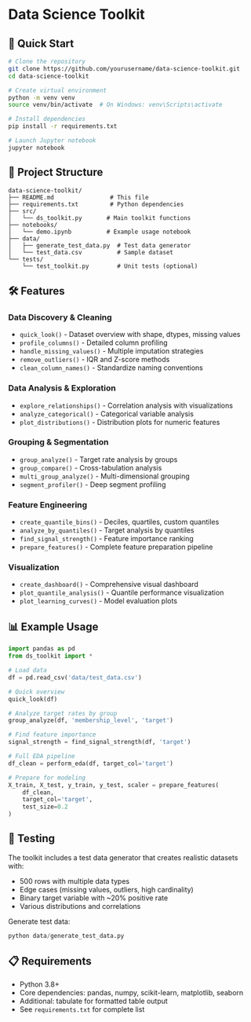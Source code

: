 # Data Science Toolkit

## 🚀 Quick Start

```bash
# Clone the repository
git clone https://github.com/yourusername/data-science-toolkit.git
cd data-science-toolkit

# Create virtual environment
python -m venv venv
source venv/bin/activate  # On Windows: venv\Scripts\activate

# Install dependencies
pip install -r requirements.txt

# Launch Jupyter notebook
jupyter notebook
```

## 📁 Project Structure

```
data-science-toolkit/
├── README.md                # This file
├── requirements.txt         # Python dependencies
├── src/
│   └── ds_toolkit.py       # Main toolkit functions
├── notebooks/
│   └── demo.ipynb          # Example usage notebook
├── data/
│   ├── generate_test_data.py  # Test data generator
│   └── test_data.csv          # Sample dataset
└── tests/
    └── test_toolkit.py        # Unit tests (optional)
```

## 🛠️ Features

### Data Discovery & Cleaning
- `quick_look()` - Dataset overview with shape, dtypes, missing values
- `profile_columns()` - Detailed column profiling
- `handle_missing_values()` - Multiple imputation strategies
- `remove_outliers()` - IQR and Z-score methods
- `clean_column_names()` - Standardize naming conventions

### Data Analysis & Exploration
- `explore_relationships()` - Correlation analysis with visualizations
- `analyze_categorical()` - Categorical variable analysis
- `plot_distributions()` - Distribution plots for numeric features

### Grouping & Segmentation
- `group_analyze()` - Target rate analysis by groups
- `group_compare()` - Cross-tabulation analysis
- `multi_group_analyze()` - Multi-dimensional grouping
- `segment_profiler()` - Deep segment profiling

### Feature Engineering
- `create_quantile_bins()` - Deciles, quartiles, custom quantiles
- `analyze_by_quantiles()` - Target analysis by quantiles
- `find_signal_strength()` - Feature importance ranking
- `prepare_features()` - Complete feature preparation pipeline

### Visualization
- `create_dashboard()` - Comprehensive visual dashboard
- `plot_quantile_analysis()` - Quantile performance visualization
- `plot_learning_curves()` - Model evaluation plots

## 📊 Example Usage

```python
import pandas as pd
from ds_toolkit import *

# Load data
df = pd.read_csv('data/test_data.csv')

# Quick overview
quick_look(df)

# Analyze target rates by group
group_analyze(df, 'membership_level', 'target')

# Find feature importance
signal_strength = find_signal_strength(df, 'target')

# Full EDA pipeline
df_clean = perform_eda(df, target_col='target')

# Prepare for modeling
X_train, X_test, y_train, y_test, scaler = prepare_features(
    df_clean, 
    target_col='target',
    test_size=0.2
)
```

## 🧪 Testing

The toolkit includes a test data generator that creates realistic datasets with:
- 500 rows with multiple data types
- Edge cases (missing values, outliers, high cardinality)
- Binary target variable with ~20% positive rate
- Various distributions and correlations

Generate test data:
```python
python data/generate_test_data.py
```

## 📋 Requirements

- Python 3.8+
- Core dependencies: pandas, numpy, scikit-learn, matplotlib, seaborn
- Additional: tabulate for formatted table output
- See `requirements.txt` for complete list
